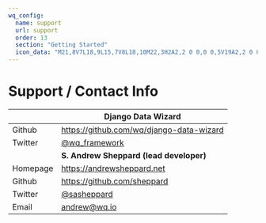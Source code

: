 ```yaml
---
wq_config:
  name: support
  url: support
  order: 13
  section: "Getting Started"
  icon_data: "M21,8V7L18,9L15,7V8L18,10M22,3H2A2,2 0 0,0 0,5V19A2,2 0 0,0 2,21H22A2,2 0 0,0 24,19V5A2,2 0 0,0 22,3M8,6A3,3 0 0,1 11,9A3,3 0 0,1 8,12A3,3 0 0,1 5,9A3,3 0 0,1 8,6M14,18H2V17C2,15 6,13.9 8,13.9C10,13.9 14,15 14,17M22,12H14V6H22"
---
```


# Support / Contact Info

&nbsp; | Django Data Wizard
--|--
Github | <https://github.com/wq/django-data-wizard>
Twitter | [@wq_framework](https://twitter.com/wq_framework)
&nbsp; | **S. Andrew Sheppard (lead developer)**
Homepage | <https://andrewsheppard.net>
Github | <https://github.com/sheppard>
Twitter | [@sasheppard](https://twitter.com/sasheppard)
Email | <andrew@wq.io>
